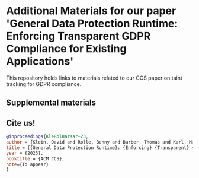 # Additional Materials for our paper 'General Data Protection Runtime: Enforcing Transparent GDPR Compliance for Existing Applications'

This repository holds links to materials related to our CCS paper on taint tracking for GDPR compliance.

## Supplemental materials



## Cite us!
```bib
@inproceedings{KleRolBarKar+23,
author = {Klein, David and Rolle, Benny and Barber, Thomas and Karl, Manuel and Johns, Martin}, 
title = {{General Data Protection Runtime}: {Enforcing} {Transparent} {GDPR} {Compliance} for {Existing} {Applications}},
year = {2023},
booktitle = {ACM CCS},
note={To appear}
}
```
